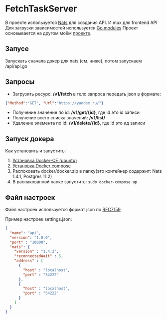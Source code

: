 FetchTaskServer
=====================

В проекте используется [Nats](https://www.nats.io/) для создания API. И mux для frontend API
Для загрузки зависимостей используется [Go modules](https://github.com/golang/go/wiki/Modules)
Проект основывается на другом моём [проекте](https://github.com/Atluss/Go-Nats-Api-Example).

 Запусе
-----------------------------------
Запускать сначала докер для nats (см. ниже), потом запускаем /api/api.go

 Запросы
 ----------------------------------
* Загрузить ресурс: **/v1/fetch** в тело запроса передать json в формате:
 ```json
{"Method":"GET", "Url":"https://yandex.ru/"}
```
* Получение значение по id: **/v1/get/{id}**, где id это id записи
* Получение всего списка значений: **/v1/list/**
* Удаление элемента по id: **/v1/delete/{id}**, где id это ид записи

Запуск докера
-----------------------------------
Как установить и запустить: 
 1. [Установка Docker-CE (ubuntu)](https://docs.docker.com/install/linux/docker-ce/ubuntu/)
 2. [Установка Docker compose](https://docs.docker.com/compose/install/)
 3. Распоковать docker/docker.zip в папку(это контейнер содержит: Nats 1.4.1, Postgres 11.2)
 4. В распакованной папке запустить: `sudo docker-compose up`
 
Файл настроек
-----------------------------------
Файл настроек используется формат json по [RFC7159](https://tools.ietf.org/html/rfc7159)
 
Пример настроек settings.json:
 ```json
 {
   "name": "api",
   "version": "1.0.0",
   "port" : "10000",
   "nats": {
     "version" : "1.4.2",
     "reconnectedWait" : 5,
     "address" : [
       {
         "host" : "localhost",
         "port" : "54222"
       },
       {
         "host" : "localhost",
         "port" : "54222"
       }
     ]
   }
 }
 ```